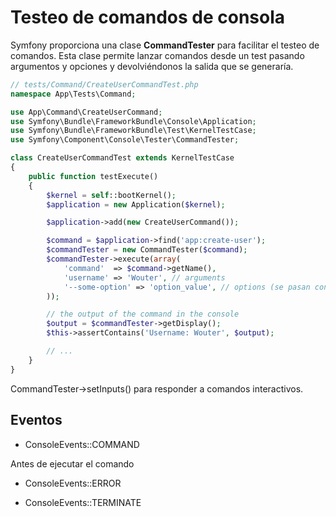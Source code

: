 Testeo de comandos de consola
=============================

Symfony proporciona una clase **CommandTester** para facilitar el testeo de comandos. Esta clase permite lanzar comandos desde un test pasando argumentos y opciones y devolviéndonos la salida que se generaría.

```php
// tests/Command/CreateUserCommandTest.php
namespace App\Tests\Command;

use App\Command\CreateUserCommand;
use Symfony\Bundle\FrameworkBundle\Console\Application;
use Symfony\Bundle\FrameworkBundle\Test\KernelTestCase;
use Symfony\Component\Console\Tester\CommandTester;

class CreateUserCommandTest extends KernelTestCase
{
    public function testExecute()
    {
        $kernel = self::bootKernel();
        $application = new Application($kernel);

        $application->add(new CreateUserCommand());

        $command = $application->find('app:create-user');
        $commandTester = new CommandTester($command);
        $commandTester->execute(array(
            'command'  => $command->getName(),
            'username' => 'Wouter', // arguments
            '--some-option' => 'option_value', // options (se pasan con --),
        ));

        // the output of the command in the console
        $output = $commandTester->getDisplay();
        $this->assertContains('Username: Wouter', $output);

        // ...
    }
}
```

CommandTester->setInputs() para responder a comandos interactivos.

## Eventos

- ConsoleEvents::COMMAND

Antes de ejecutar el comando

- ConsoleEvents::ERROR

- ConsoleEvents::TERMINATE

